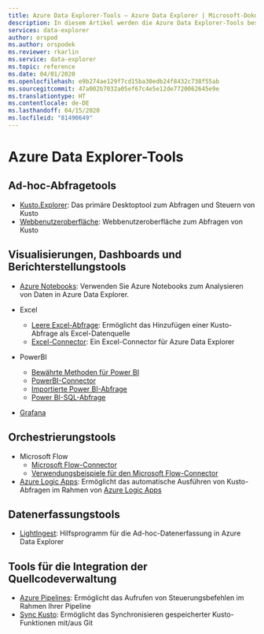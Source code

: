 ```yaml
---
title: Azure Data Explorer-Tools – Azure Data Explorer | Microsoft-Dokumentation
description: In diesem Artikel werden die Azure Data Explorer-Tools beschrieben.
services: data-explorer
author: orspod
ms.author: orspodek
ms.reviewer: rkarlin
ms.service: data-explorer
ms.topic: reference
ms.date: 04/01/2020
ms.openlocfilehash: e9b274ae129f7cd15ba30edb24f8432c738f55ab
ms.sourcegitcommit: 47a002b7032a05ef67c4e5e12de7720062645e9e
ms.translationtype: HT
ms.contentlocale: de-DE
ms.lasthandoff: 04/15/2020
ms.locfileid: "81490649"
---
```

# <a name="azure-data-explorer-tools"></a>Azure Data Explorer-Tools

## <a name="ad-hoc-query-tools"></a>Ad-hoc-Abfragetools


* [Kusto.Explorer](./kusto-explorer.md): Das primäre Desktoptool zum Abfragen und Steuern von Kusto
* [Webbenutzeroberfläche](https://docs.microsoft.com/azure/data-explorer/web-query-data): Webbenutzeroberfläche zum Abfragen von Kusto

## <a name="visualizations-dashboards-and-reporting-tools"></a>Visualisierungen, Dashboards und Berichterstellungstools


* [Azure Notebooks](https://docs.microsoft.com/azure/data-explorer/azure-notebooks): Verwenden Sie Azure Notebooks zum Analysieren von Daten in Azure Data Explorer.
* Excel
    * [Leere Excel-Abfrage](https://docs.microsoft.com/azure/data-explorer/excel-blank-query): Ermöglicht das Hinzufügen einer Kusto-Abfrage als Excel-Datenquelle
    * [Excel-Connector](https://docs.microsoft.com/azure/data-explorer/excel-connector): Ein Excel-Connector für Azure Data Explorer 

* PowerBI

   * [Bewährte Methoden für Power BI](https://docs.microsoft.com/azure/data-explorer/power-bi-best-practices)
   * [PowerBI-Connector](https://docs.microsoft.com/azure/data-explorer/power-bi-connector)
   * [Importierte Power BI-Abfrage](https://docs.microsoft.com/azure/data-explorer/power-bi-imported-query) 
   * [Power BI-SQL-Abfrage](https://docs.microsoft.com/azure/data-explorer/power-bi-sql-query)

* [Grafana](https://docs.microsoft.com/azure/data-explorer/grafana)

## <a name="orchestration-tools"></a>Orchestrierungstools


* Microsoft Flow
    * [Microsoft Flow-Connector](https://docs.microsoft.com/azure/data-explorer/flow)
    * [Verwendungsbeispiele für den Microsoft Flow-Connector](https://docs.microsoft.com/azure/data-explorer/flow-usage)
* [Azure Logic Apps](./logicapps.md): Ermöglicht das automatische Ausführen von Kusto-Abfragen im Rahmen von [Azure Logic Apps](https://docs.microsoft.com/azure/logic-apps/logic-apps-what-are-logic-apps)



## <a name="data-ingestion-tools"></a>Datenerfassungstools


* [LightIngest](https://docs.microsoft.com/azure/data-explorer/lightingest): Hilfsprogramm für die Ad-hoc-Datenerfassung in Azure Data Explorer
 



## <a name="source-control-integration-tools"></a>Tools für die Integration der Quellcodeverwaltung

* [Azure Pipelines](https://docs.microsoft.com/azure/data-explorer/devops): Ermöglicht das Aufrufen von Steuerungsbefehlen im Rahmen Ihrer Pipeline
* [Sync Kusto](./synckusto.md): Ermöglicht das Synchronisieren gespeicherter Kusto-Funktionen mit/aus Git
